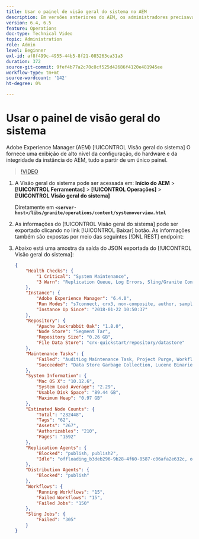 ```yaml
---
title: Usar o painel de visão geral do sistema no AEM
description: Em versões anteriores do AEM, os administradores precisavam examinar vários locais para obter uma imagem completa da instância do AEM. A Visão geral do sistema tem como objetivo resolver isso fornecendo uma visualização de alto nível da configuração, do hardware e da integridade da instância do AEM, tudo a partir de um único painel.
version: 6.4, 6.5
feature: Operations
doc-type: Technical Video
topic: Administration
role: Admin
level: Beginner
exl-id: af8f499c-4955-44b5-8f21-085263ca31a3
duration: 372
source-git-commit: 9fef4b77a2c70c8cf525d42686f4120e481945ee
workflow-type: tm+mt
source-wordcount: '142'
ht-degree: 0%

---
```


# Usar o painel de visão geral do sistema

Adobe Experience Manager (AEM) [!UICONTROL Visão geral do sistema] O fornece uma exibição de alto nível da configuração, do hardware e da integridade da instância do AEM, tudo a partir de um único painel.

>[!VIDEO](https://video.tv.adobe.com/v/21340?quality=12&learn=on)

1. A Visão geral do sistema pode ser acessada em: **Início do AEM** > **[!UICONTROL Ferramentas]** > **[!UICONTROL Operações]** > **[!UICONTROL Visão geral do sistema]**

   Diretamente em **`<server-host>/libs/granite/operations/content/systemoverview.html`**

1. As informações do [!UICONTROL Visão geral do sistema] pode ser exportado clicando no link [!UICONTROL Baixar] botão. As informações também são expostas por meio das seguintes [!DNL REST] endpoint:
1. Abaixo está uma amostra da saída do JSON exportada do [!UICONTROL Visão geral do sistema]:

   ```json
   {
       "Health Checks": {
           "1 Critical": "System Maintenance",
           "3 Warn": "Replication Queue, Log Errors, Sling/Granite Content Access Check"
       },
       "Instance": {
           "Adobe Experience Manager": "6.4.0",
           "Run Modes": "s7connect, crx3, non-composite, author, samplecontent, crx3tar",
           "Instance Up Since": "2018-01-22 10:50:37"
       },
       "Repository": {
           "Apache Jackrabbit Oak": "1.8.0",
           "Node Store": "Segment Tar",
           "Repository Size": "0.26 GB",
           "File Data Store": "crx-quickstart/repository/datastore"
       },
       "Maintenance Tasks": {
           "Failed": "AuditLog Maintenance Task, Project Purge, Workflow Purge",
           "Succeeded": "Data Store Garbage Collection, Lucene Binaries Cleanup, Revision Clean Up, Version Purge, Purge of ad-hoc tasks"
       },
       "System Information": {
           "Mac OS X": "10.12.6",
           "System Load Average": "2.29",
           "Usable Disk Space": "89.44 GB",
           "Maximum Heap": "0.97 GB"
       },
       "Estimated Node Counts": {
           "Total": "232448",
           "Tags": "62",
           "Assets": "267",
           "Authorizables": "210",
           "Pages": "1592"
       },
       "Replication Agents": {
           "Blocked": "publish, publish2",
           "Idle": "offloading_b3deb296-9b28-4f60-8587-c06afa2e632c, offloading_outbox, offloading_reverse_b3deb296-9b28-4f60-8587-c06afa2e632c, publish_reverse, scene7, screens, screens2, test_and_target"
       },
       "Distribution Agents": {
           "Blocked": "publish"
       },
       "Workflows": {
           "Running Workflows": "15",
           "Failed Workflows": "15",
           "Failed Jobs": "150"
       },
       "Sling Jobs": {
           "Failed": "305"
       }
   }
   ```
